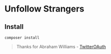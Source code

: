 # Unfollow Strangers

## Install
```
composer install
```
> Thanks for Abraham Williams - [TwitterOAuth](https://twitteroauth.com/)
